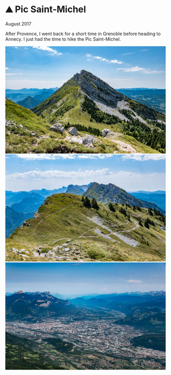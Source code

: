 # ⛰ Pic Saint-Michel
August 2017

After Provence, I went back for a short time in Grenoble before heading
to Annecy. I just had the time to hike the Pic Saint-Michel.

[![P1040742](/photos/hd/P1040742.jpg)](/photos/P1040742.md)
[![P1040754](/photos/hd/P1040754.jpg)](/photos/P1040754.md)
[![P1040764](/photos/hd/P1040764.jpg)](/photos/P1040764.md)
